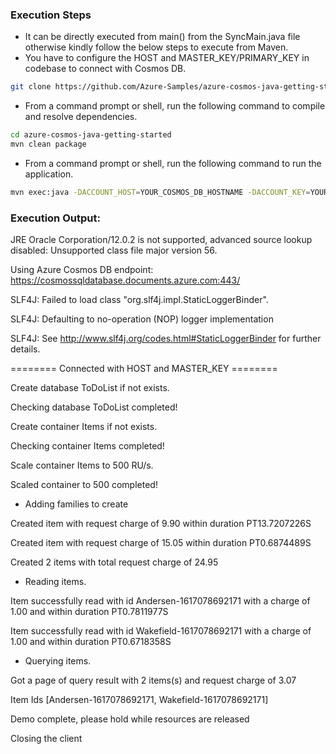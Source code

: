 ### Execution Steps

* It can be directly executed from main() from the SyncMain.java file otherwise kindly follow the below steps to execute from Maven.
* You have to configure the HOST and MASTER_KEY/PRIMARY_KEY in codebase to connect with Cosmos DB.

```bash
git clone https://github.com/Azure-Samples/azure-cosmos-java-getting-started.git
```

* From a command prompt or shell, run the following command to compile and resolve dependencies.

```bash
cd azure-cosmos-java-getting-started
mvn clean package
```

* From a command prompt or shell, run the following command to run the application.

```bash
mvn exec:java -DACCOUNT_HOST=YOUR_COSMOS_DB_HOSTNAME -DACCOUNT_KEY=YOUR_COSMOS_DB_MASTER_KEY
```

### Execution Output:
JRE Oracle Corporation/12.0.2 is not supported, advanced source lookup disabled: Unsupported class file major version 56.

Using Azure Cosmos DB endpoint: https://cosmossqldatabase.documents.azure.com:443/

SLF4J: Failed to load class "org.slf4j.impl.StaticLoggerBinder".

SLF4J: Defaulting to no-operation (NOP) logger implementation

SLF4J: See http://www.slf4j.org/codes.html#StaticLoggerBinder for further details.

======== Connected with HOST and MASTER_KEY ========

Create database ToDoList if not exists.

Checking database ToDoList completed!


Create container Items if not exists.

Checking container Items completed!

Scale container Items to 500 RU/s.

Scaled container to 500 completed!

* Adding families to create

Created item with request charge of 9.90 within duration PT13.7207226S

Created item with request charge of 15.05 within duration PT0.6874489S

Created 2 items with total request charge of 24.95

* Reading items.

Item successfully read with id Andersen-1617078692171 with a charge of 1.00 and within duration PT0.7811977S

Item successfully read with id Wakefield-1617078692171 with a charge of 1.00 and within duration PT0.6718358S

* Querying items.

Got a page of query result with 2 items(s) and request charge of 3.07

Item Ids [Andersen-1617078692171, Wakefield-1617078692171]

Demo complete, please hold while resources are released

Closing the client
